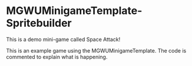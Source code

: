 MGWUMinigameTemplate-Spritebuilder
==================================

This is a demo mini-game called Space Attack!

This is an example game using the MGWUMinigameTemplate.  The code is commented to explain what is happening.
